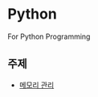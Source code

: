 # Python
For Python Programming

## 주제
- [메모리 관리](https://github.com/JihoJu/Python/blob/main/Memory_Management/Memory_Management.ipynb)

